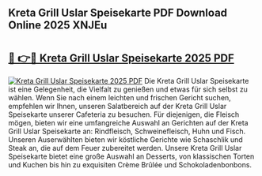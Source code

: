 ## Kreta Grill Uslar Speisekarte PDF Download Online 2025 XNJEu

# <h2><a href="http://gc8chl0.nevu.top/?p=Kreta+Grill+Uslar+Speisekarte">🔗 👉🔴 Kreta Grill Uslar Speisekarte 2025 PDF</a></h2>

[![Kreta Grill Uslar Speisekarte 2025 PDF](https://i.imgur.com/dBaPXMq.png)](http://gc8chl0.nevu.top/?p=Kreta+Grill+Uslar+Speisekarte)
Die Kreta Grill Uslar Speisekarte ist eine Gelegenheit, die Vielfalt zu genießen und etwas für sich selbst zu wählen. Wenn Sie nach einem leichten und frischen Gericht suchen, empfehlen wir Ihnen, unseren Salatbereich auf der Kreta Grill Uslar Speisekarte unserer Cafeteria zu besuchen. Für diejenigen, die Fleisch mögen, bieten wir eine umfangreiche Auswahl an Gerichten auf der Kreta Grill Uslar Speisekarte an: Rindfleisch, Schweinefleisch, Huhn und Fisch. Unseren Auserwählten bieten wir köstliche Gerichte wie Schaschlik und Steak an, die auf dem Feuer zubereitet werden. Unsere Kreta Grill Uslar Speisekarte bietet eine große Auswahl an Desserts, von klassischen Torten und Kuchen bis hin zu exquisiten Crème Brûlée und Schokoladenbonbons.
